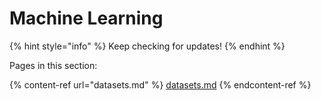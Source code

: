 # Machine Learning

{% hint style="info" %}
Keep checking for updates!
{% endhint %}

Pages in this section:

{% content-ref url="datasets.md" %}
[datasets.md](datasets.md)
{% endcontent-ref %}

